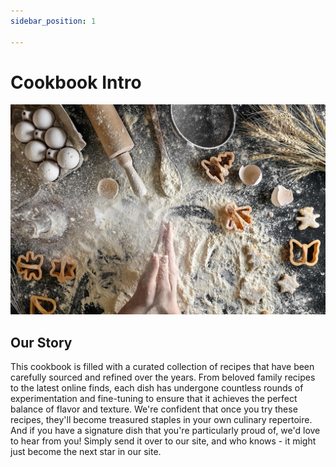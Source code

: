 ```yaml
---
sidebar_position: 1

---
```


# Cookbook Intro
![Docusaurus Plushie](./cookies.jpeg)
## Our Story 
<!-- This cookbook is a collection of recipes I've gathered over years from friends, family, and online sources. These recipes have been modified after trial and error to get a final and delicious creation that you'll want to hold on to forever. If you have an amazing recipe that you've perfected send it over to our site.  -->

 This cookbook is filled with a curated collection of recipes that have been carefully sourced and refined over the years. From beloved family recipes to the latest online finds, each dish has undergone countless rounds of experimentation and fine-tuning to ensure that it achieves the perfect balance of flavor and texture. We're confident that once you try these recipes, they'll become treasured staples in your own culinary repertoire. And if you have a signature dish that you're particularly proud of, we'd love to hear from you! Simply send it over to our site, and who knows - it might just become the next star in our site. 